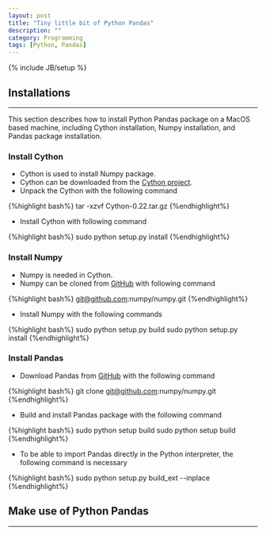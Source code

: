 ```yaml
---
layout: post
title: "Tiny little bit of Python Pandas"
description: ""
category: Programming
tags: [Python, Pandas]
---
```

{% include JB/setup %}


<script type="text/javascript"
 src="http://cdn.mathjax.org/mathjax/latest/MathJax.js?config=TeX-AMS-MML_HTMLorMML">
</script>


## Installations
----

This section describes how to install Python Pandas package on a MacOS based machine, including Cython installation, Numpy installation, and Pandas package installation.

### Install Cython

- Cython is used to install Numpy package.
- Cython can be downloaded from the [Cython project](http://cython.org).
- Unpack the Cython with the following command

{%highlight bash%}
tar -xzvf Cython-0.22.tar.gz
{%endhighlight%}

- Install Cython with following command

{%highlight bash%}
sudo python setup.py install
{%endhighlight%}

### Install Numpy
- Numpy is needed in Cython.
- Numpy can be cloned from [GitHub](git@github.com:numpy/numpy.git) with following command

{%highlight bash%}
git@github.com:numpy/numpy.git
{%endhighlight%}

- Install Numpy with the following commands

{%highlight bash%}
sudo python setup.py build
sudo python setup.py install
{%endhighlight%}

### Install Pandas
- Download Pandas from [GitHub](https://github.com/numpy/numpy) with the following command

{%highlight bash%}
git clone git@github.com:numpy/numpy.git
{%endhighlight%}

- Build and install Pandas package with the following command

{%highlight bash%}
sudo python setup build
sudo python setup build
{%endhighlight%}

- To be able to import Pandas directly in the Python interpreter, the following command is necessary

{%highlight bash%}
sudo python setup.py build_ext --inplace
{%endhighlight%}


## Make use of Python Pandas
----

   